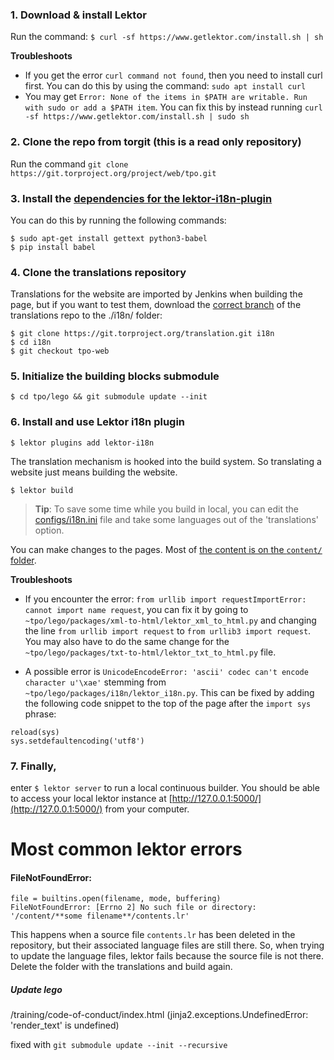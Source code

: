 ### **1. Download & install Lektor**

Run the command: `$ curl -sf https://www.getlektor.com/install.sh | sh`

**Troubleshoots**
*  If you get the error `curl command not found`, then you need to install curl first. You can do this by using the command: `sudo apt install curl`
* You may get `Error: None of the items in $PATH are writable. Run with sudo or add a $PATH item`. You can fix this by instead running `curl -sf https://www.getlektor.com/install.sh | sudo sh`

### **2. Clone the repo from torgit** (this is a read only repository)
Run the command `git clone https://git.torproject.org/project/web/tpo.git`

### **3. Install the [dependencies for the lektor-i18n-plugin](https://github.com/numericube/lektor-i18n-plugin#prerequisites)**
You can do this by running the following commands:
```
$ sudo apt-get install gettext python3-babel
$ pip install babel
```
### **4. Clone the translations repository**
Translations for the website are imported by Jenkins when building the page, but if you want to test them, download the [correct branch](https://gitweb.torproject.org/translation.git/log/?h=tpo-web) of the translations repo to the ./i18n/ folder:

```
$ git clone https://git.torproject.org/translation.git i18n
$ cd i18n
$ git checkout tpo-web
```

### **5. Initialize the building blocks submodule**
`$ cd tpo/lego && git submodule update --init`


### **6. Install and use Lektor i18n plugin**
`$ lektor plugins add lektor-i18n`

The translation mechanism is hooked into the build system. So translating a website just means building the website.

`$ lektor build`

> **Tip**: To save some time while you build in local, you can edit the [configs/i18n.ini](https://gitweb.torproject.org/project/web/tpo.git/tree/configs/i18n.ini) file and take some languages out of the 'translations' option. 

You can make changes to the pages. Most of [the content is on the `content/` folder](https://dip.torproject.org/torproject/web/tpo/wikis/Writing-the-content).

**Troubleshoots**
* If you encounter the error: `from urllib import requestImportError: cannot import name request`, you can fix it by going to `~tpo/lego/packages/xml-to-html/lektor_xml_to_html.py` and changing the line `from urllib import request` to `from urllib3 import request`. You may also have to do the same change for the `~tpo/lego/packages/txt-to-html/lektor_txt_to_html.py` file.

* A possible error is `UnicodeEncodeError: 'ascii' codec can't encode character u'\xae'` stemming from `~tpo/lego/packages/i18n/lektor_i18n.py`. This can be fixed by adding the following code snippet to the top of the page after the `import sys` phrase:
```
reload(sys)
sys.setdefaultencoding('utf8')
```


### **7. Finally,** 
enter `$ lektor server` to run a local continuous builder.
You should be able to access your local lektor instance at [http://127.0.0.1:5000/](http://127.0.0.1:5000/) from your computer.

# Most common lektor errors

#### FileNotFoundError:
    file = builtins.open(filename, mode, buffering) 
    FileNotFoundError: [Errno 2] No such file or directory: '/content/**some filename**/contents.lr'

This happens when a source file `contents.lr` has been deleted in the repository, but their associated language files are still there. So, when trying to update the language files, lektor fails because the source file is not there. Delete the folder with the translations and build again. 

##### Update lego
/training/code-of-conduct/index.html (jinja2.exceptions.UndefinedError: 'render_text' is undefined)

fixed with `git submodule update --init --recursive`


